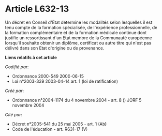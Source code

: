 # Article L632-13

Un décret en Conseil d'Etat détermine les modalités selon lesquelles il est tenu compte de la formation spécialisée, de
l'expérience professionnelle, de la formation complémentaire et de la formation médicale continue dont justifie un
ressortissant d'un Etat membre de la Communauté européenne lorsqu'il souhaite obtenir un diplôme, certificat ou autre titre
qui n'est pas délivré dans son Etat d'origine ou de provenance.

**Liens relatifs à cet article**

_Codifié par_:

  - Ordonnance 2000-549 2000-06-15
  - Loi n°2003-339 2003-04-14 art. 1 (loi de ratification)

_Créé par_:

  - Ordonnance n°2004-1174 du 4 novembre 2004 - art. 8 () JORF 5 novembre 2004

_Cité par_:

  - Décret n°2005-541 du 25 mai 2005 - art. 1 (Ab)
  - Code de l'éducation - art. R631-17 (V)
